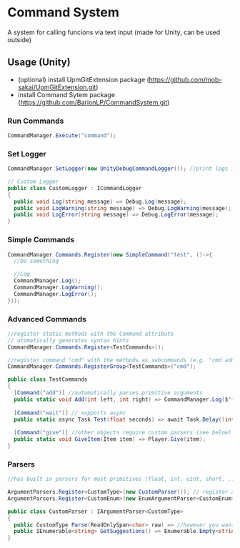 # Command System
A system for calling funcions via text input 
(made for Unity, can be used outside)

## Usage (Unity)
- (optional) install UpmGitExtension package (https://github.com/mob-sakai/UpmGitExtension.git)
- install Command Sytem package (https://github.com/BarionLP/CommandSystem.git)

### Run Commands
```csharp
CommandManager.Execute("command");
```

### Set Logger
```csharp
CommandManager.SetLogger(new UnityDebugCommandLogger()); //print logs in the unity console

// Custom Logger
public class CustomLogger : ICommandLogger
{
  public void Log(string message) => Debug.Log(message);
  public void LogWarning(string message) => Debug.LogWarning(message);
  public void LogError(string message) => Debug.LogError(message);
}
```

### Simple Commands
```csharp
CommandManager.Commands.Register(new SimpleCommand("test", ()->{
  //Do something

  //Log
  CommandManager.Log();
  CommandManager.LogWarning();
  CommandManager.LogError();
}));
```

### Advanced Commands
```csharp
//register static methods with the Command attribute
// atomatically generates syntax hints
CommandManager.Commands.Register<TestCommands>();

//register command "cmd" with the methods as subcommands (e.g. "cmd add 4 2")
CommandManager.Commands.RegisterGroup<TestCommands>("cmd");

public class TestCommands
{
  [Command("add")] //automatically parses primitive arguments
  public static void Add(int left, int right) => CommandManager.Log($"{left} + {right} is {left+right}");
        
  [Command("wait")] // supports async
  public static async Task Test(float seconds) => await Task.Delay((int)(seconds*1000));
        
  [Command("give")] //other objects require custom parsers (see below)
  public static void GiveItem(Item item) => Player.Give(item);
}
```

### Parsers
```csharp
//has built in parsers for most primitives (float, int, uint, short, ...) see in `ArgumentParser.cs`

ArgumentParsers.Register<CustomType>(new CustomParser()); // register a custom parser
ArgumentParsers.Register<CustomEnum>(new EnumArgumentParser<CustomEnum>()); //generates an enum parser (parses by name)

public class CustomParser : IArgumentParser<CustomType>
{
  public CustomType Parse(ReadOnlySpan<char> raw) => //however you want, e.g. from a registry (`null` if fails)
  public IEnumerable<string> GetSuggestions() => Enumerable.Empty<string>(); //or all possible values
}

```
